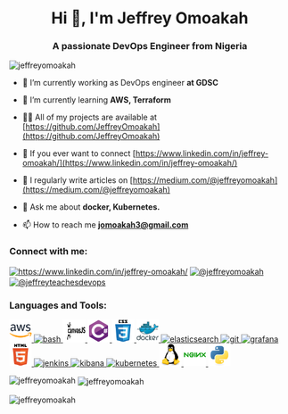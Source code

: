 <h1 align="center">Hi 👋, I'm Jeffrey Omoakah</h1>
<h3 align="center">A passionate DevOps Engineer from Nigeria</h3>

<p align="left"> <img src="https://komarev.com/ghpvc/?username=jeffreyomoakah&label=Profile%20views&color=0e75b6&style=flat" alt="jeffreyomoakah" /> </p>

- 🔭 I’m currently working as DevOps engineer **at GDSC**

- 🌱 I’m currently learning **AWS, Terraform**

- 👨‍💻 All of my projects are available at [https://github.com/JeffreyOmoakah](https://github.com/JeffreyOmoakah)

- 🤝 If you ever want to connect [https://www.linkedin.com/in/jeffrey-omoakah/](https://www.linkedin.com/in/jeffrey-omoakah/)

- 📝 I regularly write articles on [https://medium.com/@jeffreyomoakah](https://medium.com/@jeffreyomoakah)

- 💬 Ask me about **docker, Kubernetes.**

- 📫 How to reach me **jomoakah3@gmail.com**

<h3 align="left">Connect with me:</h3>
<p align="left">
<a href="https://linkedin.com/in/jeffrey-omoakah/" target="blank"><img align="center" src="https://raw.githubusercontent.com/rahuldkjain/github-profile-readme-generator/master/src/images/icons/Social/linked-in-alt.svg" alt="https://www.linkedin.com/in/jeffrey-omoakah/" height="30" width="40" /></a>
<a href="https://medium.com/@jeffreyomoakah" target="blank"><img align="center" src="https://raw.githubusercontent.com/rahuldkjain/github-profile-readme-generator/master/src/images/icons/Social/medium.svg" alt="@jeffreyomoakah" height="30" width="40" /></a>
<a href="https://www.youtube.com/c/@jeffreyteachesdevops" target="blank"><img align="center" src="https://raw.githubusercontent.com/rahuldkjain/github-profile-readme-generator/master/src/images/icons/Social/youtube.svg" alt="@jeffreyteachesdevops" height="30" width="40" /></a>
</p>

<h3 align="left">Languages and Tools:</h3>
<p align="left"> <a href="https://aws.amazon.com" target="_blank" rel="noreferrer"> <img src="https://raw.githubusercontent.com/devicons/devicon/master/icons/amazonwebservices/amazonwebservices-original-wordmark.svg" alt="aws" width="40" height="40"/> </a> <a href="https://www.gnu.org/software/bash/" target="_blank" rel="noreferrer"> <img src="https://www.vectorlogo.zone/logos/gnu_bash/gnu_bash-icon.svg" alt="bash" width="40" height="40"/> </a> <a href="https://canvasjs.com" target="_blank" rel="noreferrer"> <img src="https://raw.githubusercontent.com/Hardik0307/Hardik0307/master/assets/canvasjs-charts.svg" alt="canvasjs" width="40" height="40"/> </a> <a href="https://www.w3schools.com/cs/" target="_blank" rel="noreferrer"> <img src="https://raw.githubusercontent.com/devicons/devicon/master/icons/csharp/csharp-original.svg" alt="csharp" width="40" height="40"/> </a> <a href="https://www.w3schools.com/css/" target="_blank" rel="noreferrer"> <img src="https://raw.githubusercontent.com/devicons/devicon/master/icons/css3/css3-original-wordmark.svg" alt="css3" width="40" height="40"/> </a> <a href="https://www.docker.com/" target="_blank" rel="noreferrer"> <img src="https://raw.githubusercontent.com/devicons/devicon/master/icons/docker/docker-original-wordmark.svg" alt="docker" width="40" height="40"/> </a> <a href="https://www.elastic.co" target="_blank" rel="noreferrer"> <img src="https://www.vectorlogo.zone/logos/elastic/elastic-icon.svg" alt="elasticsearch" width="40" height="40"/> </a> <a href="https://git-scm.com/" target="_blank" rel="noreferrer"> <img src="https://www.vectorlogo.zone/logos/git-scm/git-scm-icon.svg" alt="git" width="40" height="40"/> </a> <a href="https://grafana.com" target="_blank" rel="noreferrer"> <img src="https://www.vectorlogo.zone/logos/grafana/grafana-icon.svg" alt="grafana" width="40" height="40"/> </a> <a href="https://www.w3.org/html/" target="_blank" rel="noreferrer"> <img src="https://raw.githubusercontent.com/devicons/devicon/master/icons/html5/html5-original-wordmark.svg" alt="html5" width="40" height="40"/> </a> <a href="https://www.jenkins.io" target="_blank" rel="noreferrer"> <img src="https://www.vectorlogo.zone/logos/jenkins/jenkins-icon.svg" alt="jenkins" width="40" height="40"/> </a> <a href="https://www.elastic.co/kibana" target="_blank" rel="noreferrer"> <img src="https://www.vectorlogo.zone/logos/elasticco_kibana/elasticco_kibana-icon.svg" alt="kibana" width="40" height="40"/> </a> <a href="https://kubernetes.io" target="_blank" rel="noreferrer"> <img src="https://www.vectorlogo.zone/logos/kubernetes/kubernetes-icon.svg" alt="kubernetes" width="40" height="40"/> </a> <a href="https://www.linux.org/" target="_blank" rel="noreferrer"> <img src="https://raw.githubusercontent.com/devicons/devicon/master/icons/linux/linux-original.svg" alt="linux" width="40" height="40"/> </a> <a href="https://www.nginx.com" target="_blank" rel="noreferrer"> <img src="https://raw.githubusercontent.com/devicons/devicon/master/icons/nginx/nginx-original.svg" alt="nginx" width="40" height="40"/> </a> <a href="https://www.python.org" target="_blank" rel="noreferrer"> <img src="https://raw.githubusercontent.com/devicons/devicon/master/icons/python/python-original.svg" alt="python" width="40" height="40"/> </a> </p>

<p><img align="left" src="https://github-readme-stats.vercel.app/api/top-langs?username=jeffreyomoakah&show_icons=true&locale=en&layout=compact" alt="jeffreyomoakah" /></p>

<p>&nbsp;<img align="center" src="https://github-readme-stats.vercel.app/api?username=jeffreyomoakah&show_icons=true&locale=en" alt="jeffreyomoakah" /></p>

<p><img align="center" src="https://github-readme-streak-stats.herokuapp.com/?user=jeffreyomoakah&" alt="jeffreyomoakah" /></p>
